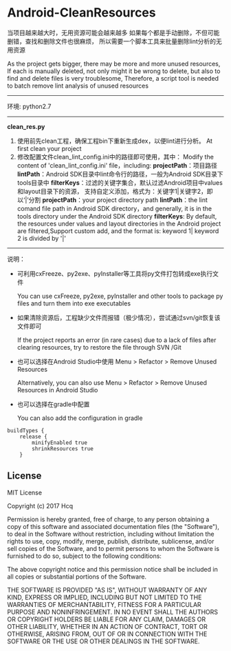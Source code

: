 # Android-CleanResources

当项目越来越大时，无用资源可能会越来越多
如果每个都是手动删除，不但可能删错，查找和删除文件也很麻烦，
所以需要一个脚本工具来批量删除lint分析的无用资源

As the project gets bigger, there may be more and more unused resources,
If each is manually deleted, not only might it be wrong to delete, but also to find and delete files is very troublesome,
Therefore, a script tool is needed to batch remove lint analysis of unused resources

- - -

环境: python2.7

- - -

**clean_res.py**

1. 使用前先clean工程，确保工程bin下重新生成dex，以便lint进行分析。
	At first clean your project
1. 修改配置文件clean_lint_config.ini中的路径即可使用，其中：
	Modify the content of 'clean_lint_config.ini' file，including:
**projectPath**：项目路径
**lintPath**：Android SDK目录中lint命令行的路径，一般为Android SDK目录下tools目录中
**filterKeys**：过滤的关键字集合，默认过滤Android项目中values和layout目录下的资源，
支持自定义添加，格式为：关键字1|关键字2，即以‘|’分割
**projectPath**：your project directory path
**lintPath**：the lint comand file path in Android SDK directory，and generally, it is in the tools directory under the Android SDK directory
**filterKeys**: By default, the resources under values and layout directories in the Android project are filtered,Support custom add, and the format is: keyword 1| keyword 2 is divided by '|'

- - -

说明：
- 可利用cxFreeze、py2exe、pyInstaller等工具将py文件打包转成exe执行文件

	You can use cxFreeze, py2exe, pyInstaller and other tools to package py files and turn them into exe executables
- 如果清除资源后，工程缺少文件而报错（极少情况），尝试通过svn/git恢复该文件即可

	If the project reports an error (in rare cases) due to a lack of files after clearing resources, try to restore the file through SVN /Git
- 也可以选择在Android Studio中使用 Menu > Refactor > Remove Unused Resources

	Alternatively, you can also use Menu > Refactor > Remove Unused Resources in Android Studio
- 也可以选择在gradle中配置

	You can also add the configuration in gradle

```
buildTypes {
    release {
        minifyEnabled true
        shrinkResources true
    }
```


## License

MIT License

Copyright (c) 2017 Hcq

Permission is hereby granted, free of charge, to any person obtaining a copy
of this software and associated documentation files (the "Software"), to deal
in the Software without restriction, including without limitation the rights
to use, copy, modify, merge, publish, distribute, sublicense, and/or sell
copies of the Software, and to permit persons to whom the Software is
furnished to do so, subject to the following conditions:

The above copyright notice and this permission notice shall be included in all
copies or substantial portions of the Software.

THE SOFTWARE IS PROVIDED "AS IS", WITHOUT WARRANTY OF ANY KIND, EXPRESS OR
IMPLIED, INCLUDING BUT NOT LIMITED TO THE WARRANTIES OF MERCHANTABILITY,
FITNESS FOR A PARTICULAR PURPOSE AND NONINFRINGEMENT. IN NO EVENT SHALL THE
AUTHORS OR COPYRIGHT HOLDERS BE LIABLE FOR ANY CLAIM, DAMAGES OR OTHER
LIABILITY, WHETHER IN AN ACTION OF CONTRACT, TORT OR OTHERWISE, ARISING FROM,
OUT OF OR IN CONNECTION WITH THE SOFTWARE OR THE USE OR OTHER DEALINGS IN THE
SOFTWARE.
